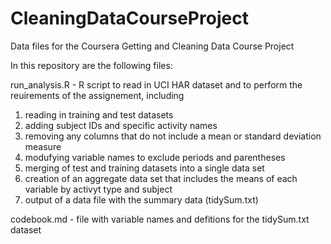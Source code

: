 CleaningDataCourseProject
=========================

Data files for the Coursera Getting and Cleaning Data Course Project

In this repository are the following files:  

run_analysis.R - R script to read in UCI HAR dataset and to perform the reuirements of the assignement, including  
  1) reading in training and test datasets  
  2) adding subject IDs and specific activity names  
  3) removing any columns that do not include a mean or standard deviation measure  
  4) modufying variable names to exclude periods and parentheses  
  5) merging of test and training datasets into a single data set  
  6) creation of an aggregate data set that includes the means of each variable by activyt type and subject  
  7) output of a data file with the summary data (tidySum.txt)  
  
codebook.md - file with variable names and defitions for the tidySum.txt dataset
